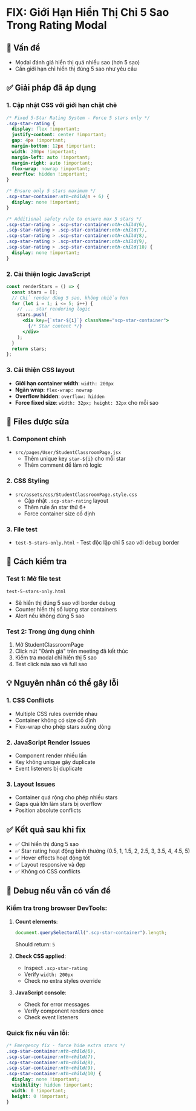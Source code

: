 # FIX: Giới Hạn Hiển Thị Chỉ 5 Sao Trong Rating Modal

## 🐛 Vấn đề

- Modal đánh giá hiển thị quá nhiều sao (hơn 5 sao)
- Cần giới hạn chỉ hiển thị đúng 5 sao như yêu cầu

## ✅ Giải pháp đã áp dụng

### 1. Cập nhật CSS với giới hạn chặt chẽ

```css
/* Fixed 5-Star Rating System - Force 5 stars only */
.scp-star-rating {
  display: flex !important;
  justify-content: center !important;
  gap: 4px !important;
  margin-bottom: 12px !important;
  width: 200px !important;
  margin-left: auto !important;
  margin-right: auto !important;
  flex-wrap: nowrap !important;
  overflow: hidden !important;
}

/* Ensure only 5 stars maximum */
.scp-star-container:nth-child(n + 6) {
  display: none !important;
}

/* Additional safety rule to ensure max 5 stars */
.scp-star-rating > .scp-star-container:nth-child(6),
.scp-star-rating > .scp-star-container:nth-child(7),
.scp-star-rating > .scp-star-container:nth-child(8),
.scp-star-rating > .scp-star-container:nth-child(9),
.scp-star-rating > .scp-star-container:nth-child(10) {
  display: none !important;
}
```

### 2. Cải thiện logic JavaScript

```jsx
const renderStars = () => {
  const stars = [];
  // Chỉ render đúng 5 sao, không nhiều hơn
  for (let i = 1; i <= 5; i++) {
    // ... star rendering logic
    stars.push(
      <div key={`star-${i}`} className="scp-star-container">
        {/* Star content */}
      </div>
    );
  }
  return stars;
};
```

### 3. Cải thiện CSS layout

- **Giới hạn container width**: `width: 200px`
- **Ngăn wrap**: `flex-wrap: nowrap`
- **Overflow hidden**: `overflow: hidden`
- **Force fixed size**: `width: 32px; height: 32px` cho mỗi sao

## 📁 Files được sửa

### 1. Component chính

- `src/pages/User/StudentClassroomPage.jsx`
  - Thêm unique key `star-${i}` cho mỗi star
  - Thêm comment để làm rõ logic

### 2. CSS Styling

- `src/assets/css/StudentClassroomPage.style.css`
  - Cập nhật `.scp-star-rating` layout
  - Thêm rule ẩn star thứ 6+
  - Force container size cố định

### 3. File test

- `test-5-stars-only.html` - Test độc lập chỉ 5 sao với debug border

## 🧪 Cách kiểm tra

### Test 1: Mở file test

```
test-5-stars-only.html
```

- Sẽ hiển thị đúng 5 sao với border debug
- Counter hiển thị số lượng star containers
- Alert nếu không đúng 5 sao

### Test 2: Trong ứng dụng chính

1. Mở StudentClassroomPage
2. Click nút "Đánh giá" trên meeting đã kết thúc
3. Kiểm tra modal chỉ hiển thị 5 sao
4. Test click nửa sao và full sao

## 💡 Nguyên nhân có thể gây lỗi

### 1. CSS Conflicts

- Multiple CSS rules override nhau
- Container không có size cố định
- Flex-wrap cho phép stars xuống dòng

### 2. JavaScript Render Issues

- Component render nhiều lần
- Key không unique gây duplicate
- Event listeners bị duplicate

### 3. Layout Issues

- Container quá rộng cho phép nhiều stars
- Gaps quá lớn làm stars bị overflow
- Position absolute conflicts

## ✅ Kết quả sau khi fix

- ✅ Chỉ hiển thị đúng 5 sao
- ✅ Star rating hoạt động bình thường (0.5, 1, 1.5, 2, 2.5, 3, 3.5, 4, 4.5, 5)
- ✅ Hover effects hoạt động tốt
- ✅ Layout responsive và đẹp
- ✅ Không có CSS conflicts

## 🔧 Debug nếu vẫn có vấn đề

### Kiểm tra trong browser DevTools:

1. **Count elements**:

   ```js
   document.querySelectorAll(".scp-star-container").length;
   ```

   Should return: `5`

2. **Check CSS applied**:

   - Inspect `.scp-star-rating`
   - Verify `width: 200px`
   - Check no extra styles override

3. **JavaScript console**:
   - Check for error messages
   - Verify component renders once
   - Check event listeners

### Quick fix nếu vẫn lỗi:

```css
/* Emergency fix - force hide extra stars */
.scp-star-container:nth-child(6),
.scp-star-container:nth-child(7),
.scp-star-container:nth-child(8),
.scp-star-container:nth-child(9),
.scp-star-container:nth-child(10) {
  display: none !important;
  visibility: hidden !important;
  width: 0 !important;
  height: 0 !important;
}
```
